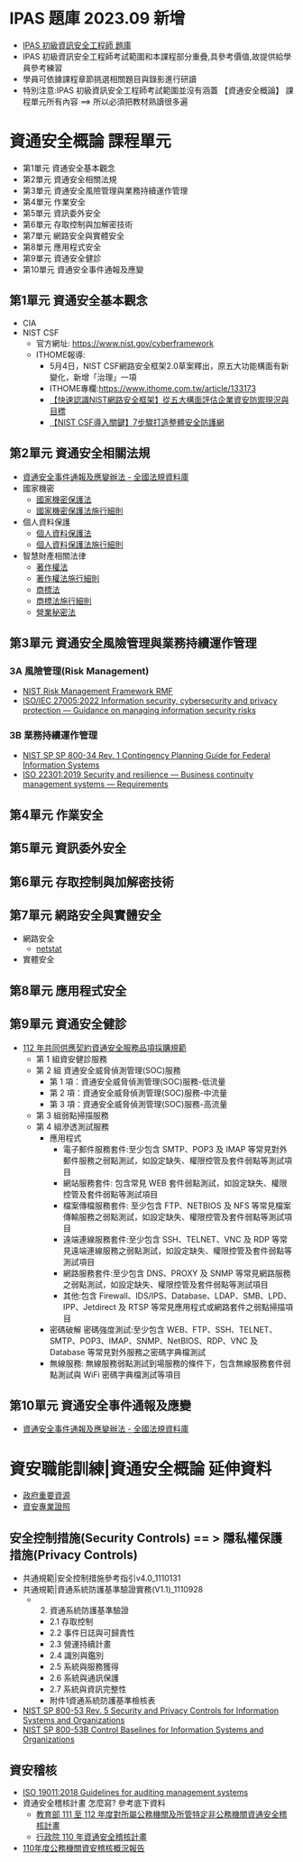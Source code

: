 # IPAS 題庫 2023.09 新增
- [IPAS 初級資訊安全工程師 題庫](./IPAS/readme.md)
- IPAS 初級資訊安全工程師考試範圍和本課程部分重疊,具參考價值,故提供給學員參考練習
- 學員可依據課程章節挑選相關題目與錄影進行研讀
- 特別注意:IPAS 初級資訊安全工程師考試範圍並沒有涵蓋 【資通安全概論】 課程單元所有內容 ==> 所以必須把教材熟讀很多遍
  
# 資通安全概論 課程單元
- 第1單元 資通安全基本觀念
- 第2單元 資通安全相關法規
- 第3單元 資通安全風險管理與業務持續運作管理
- 第4單元 作業安全
- 第5單元 資訊委外安全
- 第6單元 存取控制與加解密技術
- 第7單元 網路安全與實體安全
- 第8單元 應用程式安全
- 第9單元 資通安全健診
- 第10單元 資通安全事件通報及應變

## 第1單元 資通安全基本觀念
- CIA
- NIST CSF
  - 官方網址: https://www.nist.gov/cyberframework
  - ITHOME報導:
    - 5月4日，NIST CSF網路安全框架2.0草案釋出，原五大功能構面有新變化，新增「治理」一項
    - ITHOME專欄:https://www.ithome.com.tw/article/133173
    -  [【快速認識NIST網路安全框架】從五大構面評估企業資安防禦現況與目標 ](https://www.ithome.com.tw/news/133170)
    - [【NIST CSF導入關鍵】7步驟打造整體安全防護網]()
## 第2單元 資通安全相關法規
- [資通安全事件通報及應變辦法 - 全國法規資料庫](https://law.moj.gov.tw/LawClass/LawAll.aspx?pcode=A0030305)
- 國家機密
  - [國家機密保護法](https://law.moj.gov.tw/LawClass/LawAll.aspx?pcode=I0060003&kw=%e5%9c%8b%e5%ae%b6%e6%a9%9f%e5%af%86%e4%bf%9d%e8%ad%b7%e6%b3%95)
  - [國家機密保護法施行細則](https://law.moj.gov.tw/LawClass/LawAll.aspx?pcode=I0060005&kw=%e5%9c%8b%e5%ae%b6%e6%a9%9f%e5%af%86%e4%bf%9d%e8%ad%b7%e6%b3%95)
- 個人資料保護
  - [個人資料保護法 ](https://law.moj.gov.tw/LawClass/LawAll.aspx?PCode=I0050021)
  - [個人資料保護法施行細則](https://law.moj.gov.tw/LawClass/LawAll.aspx?PCode=I0050022)
- 智慧財產相關法律
  - [著作權法](https://law.moj.gov.tw/LawClass/LawAll.aspx?pcode=J0070017&kw=%e8%91%97%e4%bd%9c%e6%ac%8a)
  - [著作權法施行細則](https://law.moj.gov.tw/LawClass/LawAll.aspx?pcode=J0070018&kw=%e8%91%97%e4%bd%9c%e6%ac%8a)
  - [商標法](https://law.moj.gov.tw/LawClass/LawAll.aspx?pcode=J0070001&kw=%e5%95%86%e6%a8%99%e6%b3%95)
  - [商標法施行細則](https://law.moj.gov.tw/LawClass/LawAll.aspx?pcode=J0070002&kw=%e5%95%86%e6%a8%99%e6%b3%95)
  - [營業秘密法](https://law.moj.gov.tw/LawClass/LawAll.aspx?pcode=J0080028)
## 第3單元 資通安全風險管理與業務持續運作管理
### 3A 風險管理(Risk Management)
- [NIST Risk Management Framework RMF](https://csrc.nist.gov/Projects/risk-management)
- [ISO/IEC 27005:2022 Information security, cybersecurity and privacy protection — Guidance on managing information security risks]()



### 3B 業務持續運作管理
- [NIST SP SP 800-34 Rev. 1  Contingency Planning Guide for Federal Information Systems](https://csrc.nist.gov/publications/detail/sp/800-34/rev-1/final)
- [ISO 22301:2019 Security and resilience — Business continuity management systems — Requirements](https://www.iso.org/standard/75106.html)

## 第4單元 作業安全
## 第5單元 資訊委外安全
## 第6單元 存取控制與加解密技術
## 第7單元 網路安全與實體安全
- 網路安全
  - [netstat](./netstat.md)
- 實體安全 
## 第8單元 應用程式安全
## 第9單元 資通安全健診
- [112 年共同供應契約資通安全服務品項採購規範](1116_2.pdf)
  - 第 1 組資安健診服務
  - 第 2 組 資通安全威脅偵測管理(SOC)服務
    - 第 1 項：資通安全威脅偵測管理(SOC)服務-低流量
    - 第 2 項：資通安全威脅偵測管理(SOC)服務-中流量
    - 第 3 項：資通安全威脅偵測管理(SOC)服務-高流量
  - 第 3 組弱點掃描服務
  - 第 4 組滲透測試服務
    - 應用程式
      - 電子郵件服務套件:至少包含 SMTP、POP3 及 IMAP 等常見對外郵件服務之弱點測試，如設定缺失、權限控管及套件弱點等測試項目
      - 網站服務套件: 包含常見 WEB 套件弱點測試，如設定缺失、權限控管及套件弱點等測試項目
      - 檔案傳檔服務套件: 至少包含 FTP、NETBIOS 及 NFS 等常見檔案傳輸服務之弱點測試，如設定缺失、權限控管及套件弱點等測試項目
      - 遠端連線服務套件:至少包含 SSH、TELNET、VNC 及 RDP 等常見遠端連線服務之弱點測試，如設定缺失、權限控管及套件弱點等測試項目
      - 網路服務套件:至少包含 DNS、PROXY 及 SNMP 等常見網路服務之弱點測試，如設定缺失、權限控管及套件弱點等測試項目
      - 其他:包含 Firewall、IDS/IPS、Database、LDAP、SMB、LPD、IPP、Jetdirect 及 RTSP 等常見應用程式或網路套件之弱點掃描項目
    - 密碼破解 密碼強度測試:至少包含 WEB、FTP、SSH、TELNET、SMTP、POP3、IMAP、SNMP、NetBIOS、RDP、VNC 及 Database 等常見對外服務之密碼字典檔測試
    - 無線服務: 無線服務弱點測試到場服務的條件下，包含無線服務套件弱點測試與 WiFi 密碼字典檔測試等項目
## 第10單元 資通安全事件通報及應變
- [資通安全事件通報及應變辦法 - 全國法規資料庫](https://law.moj.gov.tw/LawClass/LawAll.aspx?pcode=A0030305)

# 資安職能訓練|資通安全概論 延伸資料
- [政府重要資源](./gov.md)
- [資安專業證照](./Cert.md)
## 安全控制措施(Security  Controls) == > 隱私權保護措施(Privacy Controls)
- 共通規範|安全控制措施參考指引v4.0_1110131
- 共通規範|資通系統防護基準驗證實務(V1.1)_1110928
  - 2. 資通系統防護基準驗證
    - 2.1 存取控制
    - 2.2 事件日誌與可歸責性
    - 2.3 營運持續計畫
    - 2.4 識別與鑑別
    - 2.5 系統與服務獲得
    - 2.6 系統與通訊保護
    - 2.7 系統與資訊完整性
    - 附件1資通系統防護基準檢核表
- [NIST SP 800-53 Rev. 5 Security and Privacy Controls for Information Systems and Organizations](https://csrc.nist.gov/publications/detail/sp/800-53/rev-5/final)
- [NIST SP 800-53B Control Baselines for Information Systems and Organizations](https://csrc.nist.gov/publications/detail/sp/800-53b/final)


## 資安稽核
- [ISO 19011:2018 Guidelines for auditing management systems](https://www.iso.org/obp/ui/#iso:std:iso:19011:ed-3:v1:en)
- 資通安全稽核計畫 怎麼寫? 參考底下資料
  - [教育部 111 至 112 年度對所屬公務機關及所管特定非公務機關資通安全稽核計畫]()
  - [行政院 110 年資通安全稽核計畫](https://www.chsmr.chc.edu.tw/ezfiles/0/1000/attach/0/pta_10291_9517870_07477.pdf)
- [110年度公務機關資安稽核概況報告](https://www-api.moda.gov.tw/File/Get/yvmfBl2dupMMx1p)
 



  
 

